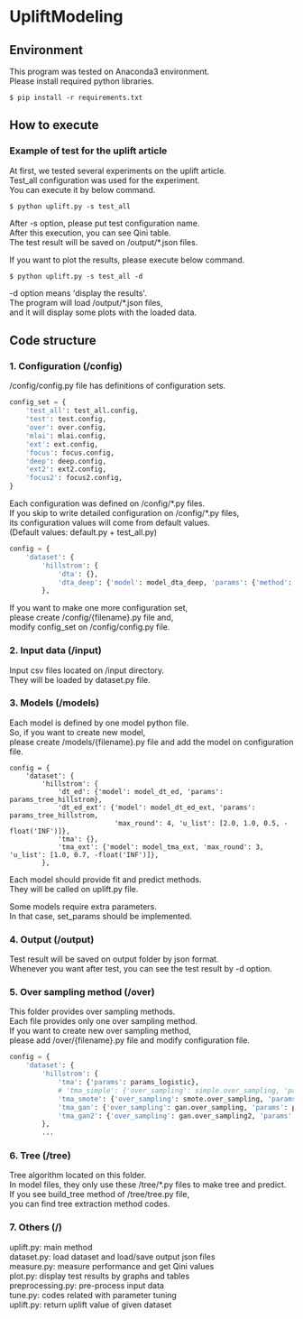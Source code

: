 # UpliftModeling
## Environment
This program was tested on Anaconda3 environment.<br>
Please install required python libraries.
``` console
$ pip install -r requirements.txt
```

## How to execute
### Example of test for the uplift article
At first, we tested several experiments on the uplift article.<br>
Test_all configuration was used for the experiment.<br>
You can execute it by below command.
``` console
$ python uplift.py -s test_all
```
After -s option, please put test configuration name.<br>
After this execution, you can see Qini table.<br>
The test result will be saved on /output/*.json files.

If you want to plot the results, please execute below command.
``` console
$ python uplift.py -s test_all -d
```
-d option means 'display the results'.<br>
The program will load /output/*.json files,<br>
and it will display some plots with the loaded data.

## Code structure
### 1. Configuration (/config)
/config/config.py file has definitions of configuration sets.
``` python
config_set = {
    'test_all': test_all.config,
    'test': test.config,
    'over': over.config,
    'mlai': mlai.config,
    'ext': ext.config,
    'focus': focus.config,
    'deep': deep.config,
    'ext2': ext2.config,
    'focus2': focus2.config,
}
```
Each configuration was defined on /config/\*.py files.<br>
If you skip to write detailed configuration on /config/\*.py files,<br>
its configuration values will come from default values.<br>
(Default values: default.py + test_all.py)
``` python
config = {
    'dataset': {
        'hillstrom': {
            'dta': {},
            'dta_deep': {'model': model_dta_deep, 'params': {'method': 'logistic'}},
        },
```

If you want to make one more configuration set,<br>
please create /config/{filename}.py file and,<br>
modify config_set on /config/config.py file.

### 2. Input data (/input)
Input csv files located on /input directory.<br>
They will be loaded by dataset.py file.

### 3. Models (/models)
Each model is defined by one model python file.<br>
So, if you want to create new model,<br>
please create /models/{filename}.py file and add the model on configuration file.
``` config
config = {
    'dataset': {
        'hillstrom': {
            'dt_ed': {'model': model_dt_ed, 'params': params_tree_hillstrom},
            'dt_ed_ext': {'model': model_dt_ed_ext, 'params': params_tree_hillstrom,
                          'max_round': 4, 'u_list': [2.0, 1.0, 0.5, -float('INF')]},
            'tma': {},
            'tma_ext': {'model': model_tma_ext, 'max_round': 3, 'u_list': [1.0, 0.7, -float('INF')]},
        },
```

Each model should provide fit and predict methods.<br>
They will be called on uplift.py file.

Some models require extra parameters.<br>
In that case, set_params should be implemented.

### 4. Output (/output)
Test result will be saved on output folder by json format.<br>
Whenever you want after test, you can see the test result by -d option.

### 5. Over sampling method (/over)
This folder provides over sampling methods.<br>
Each file provides only one over sampling method.<br>
If you want to create new over sampling method,<br>
please add /over/{filename}.py file and modify configuration file.
``` python
config = {
    'dataset': {
        'hillstrom': {
            'tma': {'params': params_logistic},
            # 'tma_simple': {'over_sampling': simple.over_sampling, 'params': params_logistic},
            'tma_smote': {'over_sampling': smote.over_sampling, 'params': params_logistic},
            'tma_gan': {'over_sampling': gan.over_sampling, 'params': params_logistic},
            'tma_gan2': {'over_sampling': gan.over_sampling2, 'params': params_logistic},
        },
        ...
```

### 6. Tree (/tree)
Tree algorithm located on this folder.<br>
In model files, they only use these /tree/*.py files to make tree and predict.<br>
If you see build_tree method of /tree/tree.py file,<br>
you can find tree extraction method codes.
 
### 7. Others (/)
uplift.py: main method<br>
dataset.py: load dataset and load/save output json files<br>
measure.py: measure performance and get Qini values<br>
plot.py: display test results by graphs and tables<br>
preprocessing.py: pre-process input data<br>
tune.py: codes related with parameter tuning<br>
uplift.py: return uplift value of given dataset
